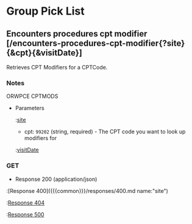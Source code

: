 # Group Pick List

## Encounters procedures cpt modifier [/encounters-procedures-cpt-modifier{?site}{&cpt}{&visitDate}]

Retrieves CPT Modifiers for a CPTCode.

### Notes

ORWPCE CPTMODS

+ Parameters

    :[site]({{{common}}}/parameters/site.md)

    + cpt: `99202` (string, required) - The CPT code you want to look up modifiers for

    :[visitDate]({{{common}}}/parameters/visitDate.md)

### GET

+ Response 200 (application/json)

:[Response 400]({{{common}}}/responses/400.md name:"site")

:[Response 404]({{{common}}}/responses/404.md)

:[Response 500]({{{common}}}/responses/500.md)


